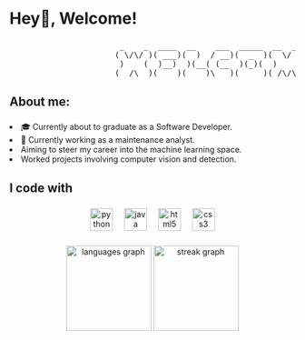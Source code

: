 <h1 align="left">Hey👋, Welcome!</h1>

###
<pre>
                       _    _  ____  __    ___  _____  __  __  ____ 
                      ( \/\/ )( ___)(  )  / __)(  _  )(  \/  )( ___)
                       )    (  )__)  )(__( (__  )(_)(  )    (  )__) 
                      (__/\__)(____)(____)\___)(_____)(_/\/\_)(____)                                                                                                                                               
</pre>
###

<h2 align="left">About me:</h2>

###


###

<p align="center">
<li>🎓 Currently about to graduate as a Software Developer. </li>
<li>💼 Currently working as a maintenance analyst. </li>
<li> Aiming to steer my career into the machine learning space.</li>
<li> Worked projects involving computer vision and detection.</li>

</p>

###

<h2 align="left">I code with</h2>

###

<div align="center">
  <img src="https://cdn.jsdelivr.net/gh/devicons/devicon/icons/python/python-original.svg" height="40" alt="python logo"  />
  <img width="12" />
  <img src="https://cdn.jsdelivr.net/gh/devicons/devicon/icons/java/java-original.svg" height="40" alt="java logo"  />
  <img width="12" />
  <img src="https://cdn.jsdelivr.net/gh/devicons/devicon/icons/html5/html5-original.svg" height="40" alt="html5 logo"  />
  <img width="12" />
  <img src="https://cdn.jsdelivr.net/gh/devicons/devicon/icons/css3/css3-original.svg" height="40" alt="css3 logo"  />
</div>

###

<div align="center">
  <img src="https://github-readme-stats.vercel.app/api/top-langs?username=eyadhajj&locale=en&hide_title=false&layout=compact&card_width=320&langs_count=5&theme=dracula&hide_border=false&order=2" height="150" alt="languages graph"  />
  <img src="https://streak-stats.demolab.com?user=eyadhajj&locale=en&mode=daily&theme=dracula&hide_border=false&border_radius=5&order=3" height="150" alt="streak graph"  />
</div>

###

###
